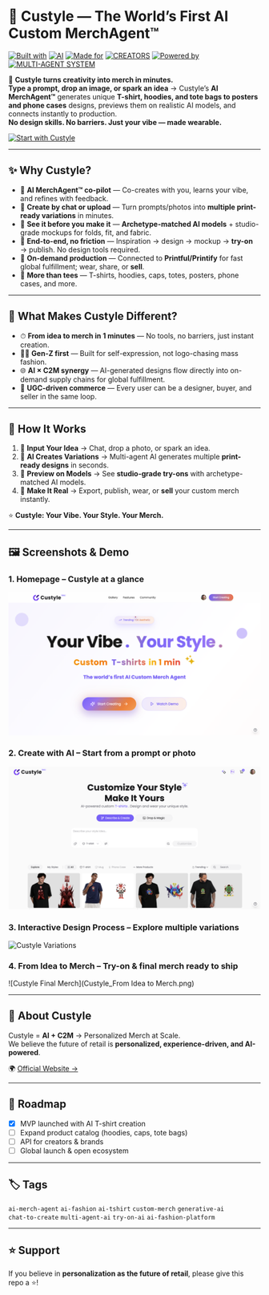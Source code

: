 # 👕 Custyle — The World’s First AI Custom MerchAgent™


[![Built with](https://img.shields.io/badge/Built%20with-444444?style=for-the-badge)](https://custyle.ai)
[![AI](https://img.shields.io/badge/AI-7B61FF?style=for-the-badge&logo=openai&logoColor=ffffff)](https://custyle.ai)
[![Made for](https://img.shields.io/badge/Made%20for-444444?style=for-the-badge)](https://custyle.ai)
[![CREATORS](https://img.shields.io/badge/CREATORS-FF7A45?style=for-the-badge&logo=sparkfun&logoColor=ffffff)](https://custyle.ai)
[![Powered by](https://img.shields.io/badge/Powered%20by-444444?style=for-the-badge)](https://custyle.ai)
[![MULTI-AGENT SYSTEM](https://img.shields.io/badge/MULTI--AGENT%20SYSTEM-06B6D4?style=for-the-badge&logo=protocols-dot-io&logoColor=ffffff)](https://custyle.ai)


🚀 **Custyle turns creativity into merch in minutes.**  
**Type a prompt, drop an image, or spark an idea** → Custyle’s **AI MerchAgent™** generates unique **T-shirt, hoodies, and tote bags to posters and phone cases** designs, previews them on realistic AI models, and connects instantly to production.  
**No design skills. No barriers. Just your vibe — made wearable.**  

[![Start with Custyle](https://img.shields.io/badge/START%20WITH%20CUSTYLE-0A66C2?style=for-the-badge&logo=github&logoColor=ffffff)](https://custyle.ai)


---

## ✨ Why Custyle?

- 🧠 **AI MerchAgent™ co-pilot** — Co-creates with you, learns your vibe, and refines with feedback.
- 💬 **Create by chat or upload** — Turn prompts/photos into **multiple print-ready variations** in minutes.
- 👀 **See it before you make it** — **Archetype-matched AI models** + studio-grade mockups for folds, fit, and fabric.
- 🔁 **End-to-end, no friction** — Inspiration → design → mockup → **try-on** → publish. No design tools required.
- 🚚 **On-demand production** — Connected to **Printful/Printify** for fast global fulfillment; wear, share, or **sell**.
- 🧢 **More than tees** — T-shirts, hoodies, caps, totes, posters, phone cases, and more.
 

---

## 🔑 What Makes Custyle Different?

- ⏱ **From idea to merch in 1 minutes** — No tools, no barriers, just instant creation.  
- 👩‍🎤 **Gen-Z first** — Built for self-expression, not logo-chasing mass fashion.  
- 🌐 **AI × C2M synergy** — AI-generated designs flow directly into on-demand supply chains for global fulfillment.  
- 🔄 **UGC-driven commerce** — Every user can be a designer, buyer, and seller in the same loop.  

---

## 🌟 How It Works

1. 📝 **Input Your Idea** → Chat, drop a photo, or spark an idea.  
2. 🎨 **AI Creates Variations** → Multi-agent AI generates multiple **print-ready designs** in seconds.  
3. 👕 **Preview on Models** → See **studio-grade try-ons** with archetype-matched AI models.  
4. 🛒 **Make It Real** → Export, publish, wear, or **sell** your custom merch instantly.  

⭐ **Custyle: Your Vibe. Your Style. Your Merch.**


---

## 🖼️ Screenshots & Demo

### 1. Homepage – Custyle at a glance
![Custyle Homepage](Custyle_Homepage.png)

### 2. Create with AI – Start from a prompt or photo
![Custyle Create](Custyle_CreatewithAI.png)

### 3. Interactive Design Process – Explore multiple variations
![Custyle Variations](docs/images/variations.png)

### 4. From Idea to Merch – Try-on & final merch ready to ship
![Custyle Final Merch](Custyle_From Idea to Merch.png)


---

## 📖 About Custyle

Custyle = **AI + C2M** → Personalized Merch at Scale.  
We believe the future of retail is **personalized, experience-driven, and AI-powered**.  

🌍 [Official Website →](https://custyle.ai)

---

## 📌 Roadmap

- [x] MVP launched with AI T-shirt creation  
- [ ] Expand product catalog (hoodies, caps, tote bags)  
- [ ] API for creators & brands  
- [ ] Global launch & open ecosystem  

---

## 🏷️ Tags

`ai-merch-agent` `ai-fashion` `ai-tshirt` `custom-merch` `generative-ai`  
`chat-to-create` `multi-agent-ai` `try-on-ai` `ai-fashion-platform`  

---

## ⭐ Support

If you believe in **personalization as the future of retail**, please give this repo a ⭐!  
